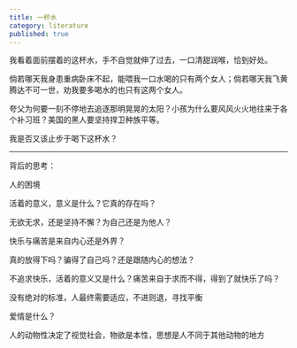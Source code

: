 ```yaml
---
title: 一杯水
category: literature
published: true
---
```


我看着面前摆着的这杯水，手不自觉就伸了过去，一口清甜润喉，恰到好处。

倘若哪天我身患重病卧床不起，能喂我一口水喝的只有两个女人；倘若哪天我飞黄腾达不可一世，劝我要多喝水的也只有这两个女人。

夸父为何要一刻不停地去追逐那明晃晃的太阳？小孩为什么要风风火火地往来于各个补习班？美国的黑人要坚持捍卫种族平等。

我是否又该止步于喝下这杯水？



----

背后的思考：

人的困境

活着的意义，意义是什么？它真的存在吗？

无欲无求，还是坚持不懈？为自己还是为他人？

快乐与痛苦是来自内心还是外界？

真的放得下吗？骗得了自己吗？还是跟随内心的想法？

不追求快乐，活着的意义又是什么？痛苦来自于求而不得，得到了就快乐了吗？

没有绝对的标准，人最终需要适应，不进则退，寻找平衡

爱情是什么？

人的动物性决定了视觉社会，物欲是本性，思想是人不同于其他动物的地方

